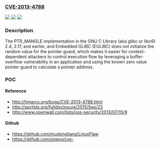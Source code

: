 ### [CVE-2013-4788](https://cve.mitre.org/cgi-bin/cvename.cgi?name=CVE-2013-4788)
![](https://img.shields.io/static/v1?label=Product&message=n%2Fa&color=blue)
![](https://img.shields.io/static/v1?label=Version&message=n%2Fa&color=blue)
![](https://img.shields.io/static/v1?label=Vulnerability&message=n%2Fa&color=brighgreen)

### Description

The PTR_MANGLE implementation in the GNU C Library (aka glibc or libc6) 2.4, 2.17, and earlier, and Embedded GLIBC (EGLIBC) does not initialize the random value for the pointer guard, which makes it easier for context-dependent attackers to control execution flow by leveraging a buffer-overflow vulnerability in an application and using the known zero value pointer guard to calculate a pointer address.

### POC

#### Reference
- http://hmarco.org/bugs/CVE-2013-4788.html
- http://seclists.org/fulldisclosure/2015/Sep/23
- http://www.openwall.com/lists/oss-security/2013/07/15/9

#### Github
- https://github.com/mudongliang/LinuxFlaw
- https://github.com/oneoy/cve-

